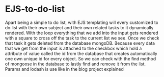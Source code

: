 # EJS-to-do-list
Apart being a simple to do list, with EJS templating will every customized to do list with their own subject and their own related tasks to it dynamically rendered. With the loop everything that we add into the input gets rendered with a square to cross off the task to the current list we see. Once we check that task it gets deleted from the database mongoDB. Because every data that we get from the input is attached to the checkbox which hold a attribute of value called the id from the database that creates automatically one own unique id for every object. So we can check with the find method of mongoose in the database to lastly find and remove it from the list.  Params and lodash is use like in the blog project explained
